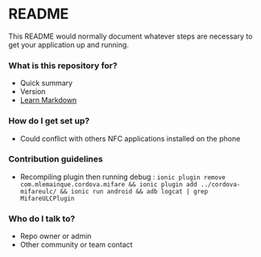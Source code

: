 # README #

This README would normally document whatever steps are necessary to get your application up and running.

### What is this repository for? ###

* Quick summary
* Version
* [Learn Markdown](https://bitbucket.org/tutorials/markdowndemo)

### How do I get set up? ###

* Could conflict with others NFC applications installed on the phone

### Contribution guidelines ###

* Recompiling plugin then running debug : ```ionic plugin remove com.mlemainque.cordova.mifare && ionic plugin add ../cordova-mifareulc/ && ionic run android && adb logcat | grep MifareULCPlugin```

### Who do I talk to? ###

* Repo owner or admin
* Other community or team contact